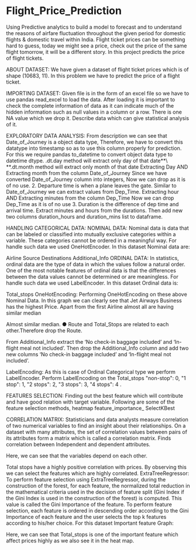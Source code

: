 # Flight_Price_Prediction
Using Predictive analytics to build a model to forecast and to understand the reasons of airfare fluctuation throughout the given period for domestic flights &amp; domestic travel within India.
Flight ticket prices can be something hard to guess, today we might see a price, check out the price of the same flight tomorrow, it will be a different story. In this project predicts the price of flight tickets.

ABOUT DATASET:
We have given a dataset of flight ticket prices which is of shape (10683, 11). In this problem we have to predict the price of a flight ticket.

IMPORTING DATASET:
Given file is in the form of an excel file so we have to use pandas read_excel to load the data. After loading it is important to check the complete information of data as it can indicate much of the hidden information such as null values in a column or a row. There is one NA value which we drop it. Describe data which can give statistical analysis of it.

EXPLORATORY DATA ANALYSIS:
From description we can see that Date_of_Journey is a object data type,
Therefore, we have to convert this datatype into timestamp so as to use this column properly for prediction. For this we require pandas to_datetime to convert object data type to datetime dtype. .dt.day method will extract only day of that date**\ **.dt.month method will extract only month of that date Extracting Day AND Extracting month from the column Date_of_Journey
Since we have converted Date_of_Journey column into integers, Now we can drop as it is of no use. 2. Departure time is when a plane leaves the gate. Similar to Date_of_Journey we can extract values from Dep_Time. Extracting hour AND Extracting minutes from the column Dep_Time Now we can drop Dep_Time as it is of no use 3. Duration is the difference of dep time and arrival time. Extract minutes and hours from the durations. Then add new two columns duration_hours and duration_mins list to dataframe.

HANDLING CATEGORICAL DATA:
NOMINAL DATA:
Nominal data is data that can be labeled or classified into mutually exclusive categories within a variable. These categories cannot be ordered in a meaningful way. For handle such data we used OneHotEncoder. In this dataset Nominal data are:

Airline
Source
Destinations
Additional_Info
ORDINAL DATA:
In statistics, ordinal data are the type of data in which the values follow a natural order. One of the most notable features of ordinal data is that the differences between the data values cannot be determined or are meaningless. For handle such data we used LabelEncoder. In this dataset Ordinal data is:

Total_stops
OneHotEncoding:
Performing OneHotEncoding on these above Nominal Data. In this graph we can clearly see that Jet Airways Business has the highest Price. Apart from the first Airline almost all are having similar median

Almost similar median. ● Route and Total_Stops are related to each other.Therefore drop the Route.

From Additional_Info extract the ‘No check-in baggage included’ and ‘In-flight meal not included’. Then drop the Additional_Info column and add two new columns ‘No check-in baggage included’ and ‘In-flight meal not included’.

LabelEncoding:
As this is case of Ordinal Categorical type we perform LabelEncoder. Perform LabelEncoding on the Total_stops "non-stop": 0, "1 stop": 1, "2 stops": 2, "3 stops": 3, "4 stops": 4 .

FEATURES SELECTION:
Finding out the best feature which will contribute and have good relation with target variable. Following are some of the feature selection methods, heatmap feature_importance_ SelectKBest

CORRELATION MATRIX:
Statisticians and data analysts measure correlation of two numerical variables to find an insight about their relationships. On a dataset with many attributes, the set of correlation values between pairs of its attributes form a matrix which is called a correlation matrix. Finds correlation between Independent and dependent attributes.

Here, we can see that the variables depend on each other.

Total stops have a highly positive correlation with prices.
By observing this we can select the features which are highly correlated.
ExtraTreeRegressor:
To perform feature selection using ExtraTreeRegressor, during the construction of the forest, for each feature, the normalized total reduction in the mathematical criteria used in the decision of feature split (Gini Index if the Gini Index is used in the construction of the forest) is computed. This value is called the Gini Importance of the feature. To perform feature selection, each feature is ordered in descending order according to the Gini Importance of each feature and the user selects the top k features according to his/her choice. For this dataset Important feature Graph:

Here, we can see that Total_stops is one of the important feature which affect prices highly as we also see it in the heat map.

